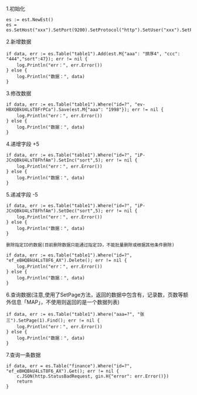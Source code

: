 1.初始化

	es := est.NewEst()
	es = es.SetHost("xxx").SetPort(9200).SetProtocol("http").SetUser("xxx").SetPassword("xxx")

2.新增数据

	if data, err := es.Table("table1").Add(est.M{"aaa": "排序4", "ccc": "444","sort":47}); err != nil {
		log.Println("err：", err.Error())
	} else {
		log.Println("数据：", data)
	}

3.修改数据

	if data, err := es.Table("table1").Where("id=?", "ev-HBXQBkU4LsT8FrPCa").Save(est.M{"aaa": "1998"}); err != nil {
		log.Println("err：", err.Error())
	} else {
		log.Println("数据：", data)
	}

4.递增字段 +5

	if data, err := es.Table("table1").Where("id=?", "iP-JCnQBkU4LsT8FhfAm").SetInc("sort",5); err != nil {
		log.Println("err：", err.Error())
	} else {
		log.Println("数据：", data)
	}

5.递减字段 -5

	if data, err := es.Table("table1").Where("id=?", "iP-JCnQBkU4LsT8FhfAm").SetDec("sort",5); err != nil {
		log.Println("err：", err.Error())
	} else {
		log.Println("数据：", data)
	}

    删除指定ID的数据(目前删除数据只能通过指定ID，不能批量删除或根据其他条件删除)

	if data, err := es.Table("table1").Where("id=?", "ef_eBHQBkU4LsT8F6_AX").Delete(); err != nil {
		log.Println("err：", err.Error())
	} else {
		log.Println("数据：", data)
	}

6.查询数据(注意,使用了SetPage方法，返回的数据中包含有，记录数，页数等额外信息「MAP」，不使用则返回的是一个数据列表)

	if data, err := es.Table("table1").Where("aaa=?", "张三").SetPage(1).Find(); err != nil {
		log.Println("err：", err.Error())
	} else {
		log.Println("数据：", data)
	}

7.查询一条数据

    if data, err = es.Table("finance").Where("id=?", "ef_eBHQBkU4LsT8F6_AX").Get(); err != nil {
        c.JSON(http.StatusBadRequest, gin.H{"error": err.Error()})
        return
    }
